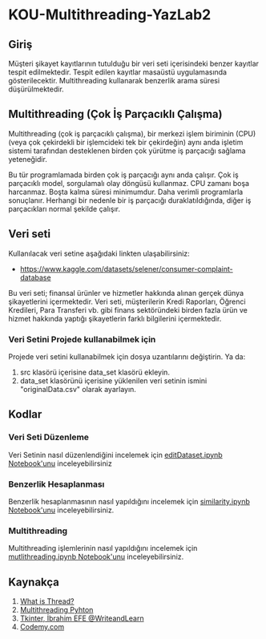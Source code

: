 # KOU-Multithreading-YazLab2

## Giriş

Müşteri şikayet kayıtlarının tutulduğu bir veri seti içerisindeki benzer kayıtlar tespit edilmektedir. Tespit edilen kayıtlar masaüstü uygulamasında gösterilecektir. Multithreading kullanarak benzerlik arama süresi düşürülmektedir.

## Multithreading (Çok İş Parçacıklı Çalışma)

Multithreading (çok iş parçacıklı çalışma), bir merkezi işlem biriminin (CPU) (veya çok çekirdekli bir işlemcideki tek bir çekirdeğin) aynı anda işletim sistemi tarafından desteklenen birden çok yürütme iş parçacığı sağlama yeteneğidir.

Bu tür programlamada birden çok iş parçacığı aynı anda çalışır. Çok iş parçacıklı model, sorgulamalı olay döngüsü kullanmaz. CPU zamanı boşa harcanmaz. Boşta kalma süresi minimumdur. Daha verimli programlarla sonuçlanır. Herhangi bir nedenle bir iş parçacığı duraklatıldığında, diğer iş parçacıkları normal şekilde çalışır.

## Veri seti

Kullanılacak veri setine aşağıdaki linkten ulaşabilirsiniz:

* https://www.kaggle.com/datasets/selener/consumer-complaint-database

Bu veri seti; finansal ürünler ve hizmetler hakkında alınan gerçek dünya şikayetlerini içermektedir. Veri seti, müşterilerin Kredi Raporları, Öğrenci Kredileri, Para Transferi vb. gibi finans sektöründeki birden fazla ürün ve hizmet hakkında yaptığı şikayetlerin farklı bilgilerini içermektedir.

### Veri Setini Projede kullanabilmek için

Projede veri setini kullanabilmek için dosya uzantılarını değiştirin. Ya da:
1. src klasörü içerisine data_set klasörü ekleyin.
2. data_set klasörünü içerisine yüklenilen veri setinin ismini "originalData.csv" olarak ayarlayın.

## Kodlar

### Veri Seti Düzenleme

Veri Setinin nasıl düzenlendiğini incelemek için  [editDataset.ipynb Notebook'unu](https://github.com/zeynepaslierhan/KOU-Multithreading-YazLab2/blob/main/notebooks/editDataset.ipynb) inceleyebilirsiniz

### Benzerlik Hesaplanması

Benzerlik hesaplanmasının nasıl yapıldığını incelemek için  [similarity.ipynb Notebook'unu](https://github.com/zeynepaslierhan/KOU-Multithreading-YazLab2/blob/main/notebooks/similarity.ipynb) inceleyebilirsiniz.

### Multithreading 

Multithreading işlemlerinin nasıl yapıldığını incelemek için  [mutlithreading.ipynb Notebook'unu](https://github.com/zeynepaslierhan/KOU-Multithreading-YazLab2/blob/main/notebooks/mutlithreading.ipynb) inceleyebilirsiniz.


## Kaynakça

1. [What is Thread?](https://www.tutorialspoint.com/operating_system/os_multi_threading.htm)
2. [Multithreading Pyhton](https://www.geeksforgeeks.org/multithreading-python-set-1/)
3. [Tkinter, İbrahim EFE @WriteandLearn](https://www.youtube.com/playlist?list=PLSmHiN0iazy_qX_6Tmecj4tTOefqh2-m2)
4. [Codemy.com](https://www.youtube.com/playlist?list=PLCC34OHNcOtoC6GglhF3ncJ5rLwQrLGnV)

